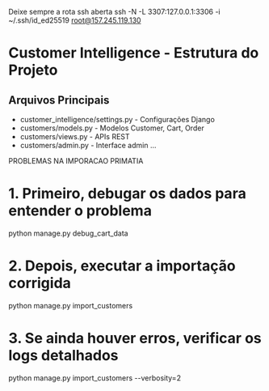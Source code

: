 Deixe sempre a rota ssh aberta
ssh -N -L 3307:127.0.0.1:3306 -i ~/.ssh/id_ed25519 root@157.245.119.130

# Customer Intelligence - Estrutura do Projeto

## Arquivos Principais
- customer_intelligence/settings.py - Configurações Django
- customers/models.py - Modelos Customer, Cart, Order
- customers/views.py - APIs REST
- customers/admin.py - Interface admin
...

PROBLEMAS NA IMPORACAO PRIMATIA
# 1. Primeiro, debugar os dados para entender o problema
python manage.py debug_cart_data

# 2. Depois, executar a importação corrigida
python manage.py import_customers

# 3. Se ainda houver erros, verificar os logs detalhados
python manage.py import_customers --verbosity=2